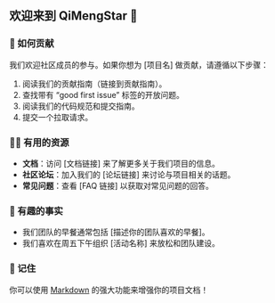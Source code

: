 ## 欢迎来到 QiMengStar 👋

### 🌈 如何贡献

我们欢迎社区成员的参与。如果你想为 [项目名] 做贡献，请遵循以下步骤：

1. 阅读我们的贡献指南（链接到贡献指南）。
2. 查找带有 “good first issue” 标签的开放问题。
3. 阅读我们的代码规范和提交指南。
4. 提交一个拉取请求。

### 👩‍💻 有用的资源

- **文档**：访问 [文档链接] 来了解更多关于我们项目的信息。
- **社区论坛**：加入我们的 [论坛链接] 来讨论与项目相关的话题。
- **常见问题**：查看 [FAQ 链接] 以获取对常见问题的回答。

### 🍿 有趣的事实

- 我们团队的早餐通常包括 [描述你的团队喜欢的早餐]。
- 我们喜欢在周五下午组织 [活动名称] 来放松和团队建设。

### 🧙 记住

你可以使用 [Markdown](https://docs.github.com/github/writing-on-github/getting-started-with-writing-and-formatting-on-github/basic-writing-and-formatting-syntax) 的强大功能来增强你的项目文档！
